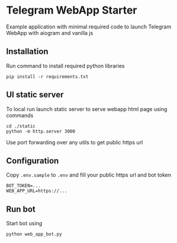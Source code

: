 # Telegram WebApp Starter

Example application with minimal required code to launch Telegram WebApp with aiogram and vanilla js

## Installation

Run command to install required python libraries

    pip install -r requirements.txt

## UI static server

To local run launch static server to serve webapp html page using commands

    cd ./static
    python -m http.server 3000

Use port forwarding over any utils to get public https url

## Configuration

Copy `.env.sample` to `.env` and fill your public https url and bot token

```
BOT_TOKEN=...
WEB_APP_URL=https://...
```

## Run bot

Start bot using

    python web_app_bot.py
